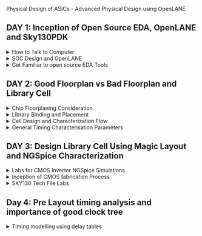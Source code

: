[](url) Physical Design of ASICs - Advanced Physical Design using OpenLANE


## DAY 1: Inception of Open Source EDA, OpenLANE and Sky130PDK

 <details>
  <summary>How to Talk to Computer</summary>
  
## Introduction to QFN-48 Package, Chip, Pad, Core, Die, IPs

* The Arduino or any other board block structure looks as below
 ![Screenshot from 2023-09-09 12-12-10](https://github.com/SolankiPratikkumar/IIITB_PRATIKKUMAR_ASIC/assets/140999250/15592065-db6f-48ca-9107-c93d7b5f153d)

* Below there is an IC or processor which is now called as Package QFN 48(Quad Flat No Lead) which is 7mm*7mm area and inside it will communicate with a chip
![Screenshot from 2023-09-09 12-15-13](https://github.com/SolankiPratikkumar/IIITB_PRATIKKUMAR_ASIC/assets/140999250/8104fbde-5b38-4994-a06a-4709cf2c4842)

* This chip is manufactured on a silicon chip called DIE; PADS makes communication with input and output signals and CORE contains all digital logic inside it
![Screenshot from 2023-09-09 12-18-11](https://github.com/SolankiPratikkumar/IIITB_PRATIKKUMAR_ASIC/assets/140999250/16af2006-ff48-4cb2-97e5-549918ba5d72)

* Below is the vital terminology "Foundry IPs" which means a foundry is a factory which manufactures the chip using big machines and IPs an Intellectual Property which is done by communication with the help of files with an organisation. The term "MACROS" performs Digital Operation and consists of pure Digital Logic inside the chip.

![Screenshot from 2023-09-09 12-24-06](https://github.com/SolankiPratikkumar/IIITB_PRATIKKUMAR_ASIC/assets/140999250/69a59fac-f04a-4a43-8ec8-752b4d09e309)

 **Introduction to RISC-V**
   
   * C-Program is run by the compile to assembly language of RISC V and that makes Hardware Layout operation (qflow); that Hardware can be RISC-V

***WHAT IS RISC-V***

* RISC-V is an open-source instruction set architecture used to develop custom processors for a variety of applications, from embedded designs to supercomputers.
* RISC-V is an open-source instruction set architecture (ISA) for designing computer processors. 
* An instruction set architecture defines the instructions a processor can execute, the formats for those instructions, and the corresponding hardware behaviour. 
* RISC-V is designed to be versatile, customizable, and open, making it well-suited for a wide range of applications, from embedded systems to high-performance computing.
* Briefly the architecture can be understood below:
* RISC-V Architecture --->  Implementation (picorv32 cpu core) ---> Hardware Layout(qflow)

 ![Screenshot from 2023-09-09 18-22-13](https://github.com/SolankiPratikkumar/IIITB_PRATIKKUMAR_ASIC/assets/140999250/15f88da2-a69a-4521-aee6-a0bf3c358902)

## RISC-V Characteristics

* Is a proven ISA and follows established RISC design principles
* Has single-cycle instructions
* Uses a load-store architecture
* Features a simple, stable, software-centric design (small, fixed base with modular fixed-standard extensions)
* Is modular, layered and extensible, allowing for software and hardware freedom in architecture
* Flexible and scalable (i.e., suitable for microcontrollers to personal computers to supercomputers)
* Has 32- and 64-bit variants and extensions to support floating point instructions
* Is supported by various language compilers (e.g., GNU Compiler Collection and Linux operating system)
* Offers a range of hardware support from microcontrollers to systems on module, systems on chip and field programmable gate arrays
* Accelerates the design-to-market timeline through collaboration and open-source IP reuse

# From Software Applications to Hardware

* The Flow of the RISC-V is explained in the below image:
   
 ![Screenshot from 2023-08-20 14-48-36](https://github.com/SolankiPratikkumar/IIITB_PRATIKKUMAR_ASIC/assets/140999250/8415bef2-9de6-494e-95dd-d00528000659)

* "Application Software" (like Mozilla Firefox, Stopwatch app) is input to the "System Software" which then passes through the compiler and generated to RISC-V in an instruction.exe file and the exe file is passed to the Assembler which converts to Machine Binary language and Finally that is executed to "Hardware" Chip layout

 * The example of the RISC-V flow can be understood by below StopWatch application:
   
![Screenshot from 2023-08-20 14-47-58](https://github.com/SolankiPratikkumar/IIITB_PRATIKKUMAR_ASIC/assets/140999250/9ccf5217-418a-4c1d-95f2-5ea503bc70dd)

* Same way it works for other Application Software:

  ![Screenshot from 2023-08-20 14-55-09](https://github.com/SolankiPratikkumar/IIITB_PRATIKKUMAR_ASIC/assets/140999250/c0679442-3926-4659-b170-e361fe0fb134)

* Works in the following way, the C-program is created by an application and provided it to input to the compiler to which the output is RISC-V instruction and that is input to the assembler and the output of the assembler is Machine language code which is in binary format and that machine level code is input for the Hardware that is here Chip layout. Here the Compiler and assembler together form a System Software block.
  
![r1aWhatsApp Image 2023-08-20 at 4 11 34 PM](https://github.com/SolankiPratikkumar/IIITB_PRATIKKUMAR_ASIC/assets/140999250/50799b6e-38b9-437b-a360-963def94357e)

 </details>
 
  <details>
  <summary>SOC Design and OpenLANE</summary>
   
# Introduction to all components of Open source Digital ASIC Design
  

* ASIC consists of main components like RTL IPs, EDA Tools, PDK Data as shown in below image:
![Screenshot from 2023-09-10 21-37-47](https://github.com/SolankiPratikkumar/IIITB_PRATIKKUMAR_ASIC/assets/140999250/37da65cc-1014-4d96-8821-8e5d5885e91f)

* Here we are starting to see Pure Play FABs and Fabless design companies.
* PDK = the interface between the FAB and the Designers
      = Process Design Kit
* Google made an agreement with Skywater Technology and then release an opensource PPDK to masses which was FOSS 130nm Production PDK
* 130nm Technology PDK has 6% distribution of pure-play integrated circuit foundry sales in 2019 by feature sizes
* Below image shows us all the main components of RTL IPS, EDA Tools, PDK Data respectively
  
![Screenshot from 2023-09-10 21-47-23](https://github.com/SolankiPratikkumar/IIITB_PRATIKKUMAR_ASIC/assets/140999250/22ecff72-8a65-45b2-ad11-c812e9bec802)

* And collection of files are used to model a fabrication process for the EDA tools used to design and IC
* Process Design Rules, Device Models, DIgital Standard Cell Libraries,etc as seen in the below image
![Screenshot from 2023-09-10 21-51-46](https://github.com/SolankiPratikkumar/IIITB_PRATIKKUMAR_ASIC/assets/140999250/0e42da6c-f518-4419-b125-eed080977982)

(Question) Is 130nm Technology Fast?
* Yes,its Fast Technology
* The Intel P4EE @3.46GHz runs, which is much fast 
* OSU team reported 327 MHz post layout clock frequency for a single cycle RV32i CPU
* A Pipeline version can achieve > 1GHz clock!

* The ASICs design methodology is implemented through flow:
* ASIC Flow Onjective: RTL to GDS II
* Also called Automated PnR and/or Physical Implemetation

**Simplified RTL to GDS II Flow**

* The Flowchart of the Entire Flow is summarise below in image: 
![Screenshot from 2023-09-10 23-14-15](https://github.com/SolankiPratikkumar/IIITB_PRATIKKUMAR_ASIC/assets/140999250/0c237708-7cf2-4059-aa51-8e2018b72500)


* STEP 1:  Synthesis
  
* Convert RTL to a circuit out of components from the standard cell library(SCL)
* Standard cells have regular layout
* Each cells comes with different views/models utilize by different EDA views of Libraries
  * Electrical HDL & Spice
  * Layout(Abstract & Layout)

![Screenshot from 2023-09-10 23-21-53](https://github.com/SolankiPratikkumar/IIITB_PRATIKKUMAR_ASIC/assets/140999250/b95836c8-e631-4aaa-a4a0-4a6371d9df58)

* STEP 2: Floor Planning and Power Planning
  
* The objective overhere is to plan silicon area & create robust power distribution of the circuits
* Chip Floor Planning: Partition the chip die between different system building blocks & place the input/output Pads
* Macro Floor Planning: Dimensions, pin location, row definition
* Power Planning: Connected by multiple power straps,power rings, power pads of Vdd and Vss
* Below is the image of Chip Floor Planning and Designs are also shown there:
     
![Screenshot from 2023-09-10 23-21-32](https://github.com/SolankiPratikkumar/IIITB_PRATIKKUMAR_ASIC/assets/140999250/d433e6a8-ef7c-4f12-a19a-9cfcc0cf2140)

* STEP 3: Placement

* Place the cells on the floorplan rows, aligned with the sites
* Usually placement is done in two Steps: Global Placement and Detailed Placement
* In Global Placement decide the optimal position for the old cell; such positions are not certainly legal so the cell may overlay or go for a toss
* In Detailed Placement the position obtained is minimally altered to be legal
  
* STEP 4: Clock Tree Synthesis(CLock Routing)

* Create a clock-distributed network
* To deliver the clock to all sequential element flipflop
* With minimum clock Skew
* And in a good shape as Tree(H,X,etc)
  
![Screenshot from 2023-09-11 00-46-42](https://github.com/SolankiPratikkumar/IIITB_PRATIKKUMAR_ASIC/assets/140999250/4630998a-eb62-4033-99cd-53da13c0a514)

* STEP 5: Routing of Signal

* Metal nets are connected self together
* Implement the interconnect using the available metal layer as defined by PDKs
* The Sky130PDK defines routing layers, the lowest layer is directly connected and it's a Titanium metal layer while the Interconnects are an Aluminium layer
* Metal tracks form a routing grid
* The routing grid is huge
* Divide and Conquer
   * Global Routing: Generates routing guides
   * Detailed Routing: Uses the routing guides to implement the actual wiring
     
![Screenshot from 2023-09-11 00-48-25](https://github.com/SolankiPratikkumar/IIITB_PRATIKKUMAR_ASIC/assets/140999250/18ebe876-93c4-4161-8c6e-c64be226e5e7)


* STEP 6: Sign Off

* Physical Verification
   * Design Rules Checking(DRC): Make sure that the final layout owns all design rules
   * Layout vs Schematics(LVS): Final layout matches the GATE Layout netlist that is started

* Timing Verification
  * Static Timing Analysis(STA): To make sure all timing constraints are met and circuits will run at a designated clock frequency
  
## Introduction to OpenLANE and Strive Chipset

**OpenLANE**

* Started as an open source flow for a True Open Source Tape out Experiment
* Strive is a family of open-everything SOCS like Open PDKs, Open EDA, Open RTL

**Main Goal of OpenLANE**

* Produce a clean GDS II with no human intervention (no-human-in-loop)
  * Clean means:
   * No LVS Violation
   * No DRC Violation
   * No Timing Violation still it is a work in progress
* Tuned for SkyWater130 Open PDK
* Containerized that its instruction is built & run natively will follow
* Can be used to harden Macros and Chips design
* Two modes of Operation:
 * Autonomous: Push pattern wait for some time base GDS Tool
 * Interactive: Run command and steps one by one
* Design Space Exploration finds the best set of flow configuration
* Large number of Design Examples; there were 43 designs with their best configuration available and still increasing

![Screenshot from 2023-09-11 15-01-04](https://github.com/SolankiPratikkumar/IIITB_PRATIKKUMAR_ASIC/assets/140999250/eeb80cf1-cc3d-4f24-8bd3-84f3dc787ede)
  
# Introduction to OpenLANE detailed ASIC Design Flow

* Flow Diagram of OpenLANE ASIC Flow is shown below:

![Screenshot from 2023-09-11 15-11-34](https://github.com/SolankiPratikkumar/IIITB_PRATIKKUMAR_ASIC/assets/140999250/5e330038-60fe-4c30-a0db-ab35ab1caed8)

* OpenLANE is based on several OpenLANE projects like below
* OpenROAD, Magic VLSI Layout Tool, KLayout, Fault, Yosys, Fault, QFlow, ABC

Step 1: Flow starts with Design RTL to RTL Synthesis using tools of Yosys+ABC
* RTL to the Logic circuit can be optimised and used by ABC script for further use

Step 2: STA uses OpenSTA Tool
* Here Synthesis Exploration shows "Delay vs. Area" affected by different explore strategy
* Here Design Exploration is used to find the best configuration for a particular design
* Design Exploration utility is also used for Regression Testing(CI)
* OpenLANE design already runs these 70 designs to compare the result to the best-known ones

Step 3: Design for Test(DFT) uses the Fault tool for the Testing phase; The functionality and image are shown below and 

![Screenshot from 2023-09-11 16-31-45](https://github.com/SolankiPratikkumar/IIITB_PRATIKKUMAR_ASIC/assets/140999250/c39252d7-c213-44fd-b520-7dba86749497)

Step 4: Physical Implementation 
* This step is also called as PnR (Place & Route)
* All done by the OpenROAD app
* Floor/Power Planning
* End Decoupling Capacitors and Tap Cell Insertion
* Placement are two types Global and Detailed
* Post placement Optimization
* Clock Tree Synthesis(CTS)
* Routing is also done in two ways Global and Detailed

Step 5: Logic Equivalent Checking (LEC) uses Yosys tool
* Here, we compare the Netlist resulting from optimisation done during Physical Implementation
* Every time the netlist is modified and verification must be performed
   * CTS modifies the netlist
   * Post placement optimisation modifies the netlist
* LEC is used to formally confirm that the function did not change after modifying the netlist

Step 6: Dealing with Antenna Rules Violation 

* Its described below image with the definition,

![Screenshot from 2023-09-11 21-01-32](https://github.com/SolankiPratikkumar/IIITB_PRATIKKUMAR_ASIC/assets/140999250/068d8ee9-1cc0-4f49-8df2-c77be86a5e26)

* There are two solutions for this violation issue
  * Firstly, Bridging attaches a higher layer intermediary
  * Secondly, Add an Antenna diode cell to leak away charges

* With OpenLANE we create a Fake Antenna Diode  and if netlist creates an issue then we change by original antenna diode as shown below:
![Screenshot from 2023-09-11 21-04-08](https://github.com/SolankiPratikkumar/IIITB_PRATIKKUMAR_ASIC/assets/140999250/3114e73a-dd8b-48c3-bb82-2c730cd5f264)

Step 7: Sign Off
* It involves the following process
* RC Extraction
* STA(Open STA)
* Physical Verification DRC and LVS 
    * By using Magic for Design Rules Checking(DRC) and Spice Extraction from Layout
    * Magic and Netgen are used for LVS

 </details>

  <details>
  <summary>Get Familiar to open source EDA Tools</summary>  
  

**Required Installation** 
```
sudo apt-get update
sudo apt-get install \
   ca-certificates \
   curl \
   gnupg \
   lsb-release

sudo apt-get update
sudo apt-get upgrade
sudo apt install -y build-essential python3 python3-venv python3-pip make git
```

**Docker Installation**

```
# Remove old installations
sudo apt-get remove docker docker-engine docker.io containerd runc
# Installation of requirements
sudo apt-get update
sudo apt-get install \
   ca-certificates \
   curl \
   gnupg \
   lsb-release
# Add the keyrings of docker
sudo mkdir -p /etc/apt/keyrings
curl -fsSL https://download.docker.com/linux/ubuntu/gpg | sudo gpg --dearmor -o /etc/apt/keyrings/docker.gpg
# Add the package repository
echo \
   "deb [arch=$(dpkg --print-architecture) signed-by=/etc/apt/keyrings/docker.gpg] https://download.docker.com/linux/ubuntu \
   $(lsb_release -cs) stable" | sudo tee /etc/apt/sources.list.d/docker.list > /dev/null
# Update the package repository
sudo apt-get update

# Install Docker
sudo apt-get install docker-ce docker-ce-cli containerd.io docker-compose-plugin

# Check for installation
sudo docker run hello-world
```

**Installing OpenLANE**
```
git clone https://github.com/The-OpenROAD-Project/OpenLane
cd OpenLane
make
make test
```

**Check for installation**
```
sudo docker run hello-world
```

* Below are Images of the OpenLANE tool Installed:
```
//open OpenLane directory and type below command
~/OpenLane$ make mount
/openlane$ ./flow.tcl -interactive
% package require openlane 0.9
% prep -design picorv32a
% run_synthesis
```

![Screenshot from 2023-09-16 21-52-37](https://github.com/SolankiPratikkumar/IIITB_PRATIKKUMAR_ASIC/assets/140999250/c5f56af3-84fa-4171-9c74-d41e0d6d649a)

![Screenshot from 2023-09-16 22-44-12](https://github.com/SolankiPratikkumar/IIITB_PRATIKKUMAR_ASIC/assets/140999250/da9df512-45aa-4421-a717-c6f15a2d0f83)


* Below is dff_synthesis report:
![266792079-c4d04351-021f-4c56-9327-c88d52a8cd8f](https://github.com/SolankiPratikkumar/IIITB_PRATIKKUMAR_ASIC/assets/140999250/ec38cdee-a0c4-4ab4-8547-8cd6b87f10ed)

![266792086-ac2cc982-f792-4251-9b1b-b337f8bdba4b](https://github.com/SolankiPratikkumar/IIITB_PRATIKKUMAR_ASIC/assets/140999250/1ddbaba6-48c0-43a4-90d9-42bcf57f5b31)

![265791982-686d8a71-a016-4b77-83b2-2b3625f4cf91](https://github.com/SolankiPratikkumar/IIITB_PRATIKKUMAR_ASIC/assets/140999250/8d4a495a-eac3-432b-9283-683d302bead0)

* Below is synthesis_pre report:
![265792337-f73e82ad-a3bd-4a95-aa71-8542b4f47ebd](https://github.com/SolankiPratikkumar/IIITB_PRATIKKUMAR_ASIC/assets/140999250/7af25fb0-d7c2-4a2c-af28-3a0d069c8d61)

**Flops ratio:**
* The flop ratio is defined as the ratio of the number of flops to the total number of cells
* Here flop ratio is 1596/10104 = 0.1579 (i.e: 15.8%) [From the synthesis statistics]
 </details>
 </details>
 
 ## DAY 2: Good Floorplan vs Bad Floorplan and Library Cell

 <details>
  <summary>Chip Floorplaning Consideration</summary>  
  
## Utilization Factor and Aspect Ratio

* Core: The term "core width" generally pertains to the physical dimensions or size of the central processing unit (CPU) or processor core within a microchip. Typically quantified in nanometers (nm) or micrometers (µm), it is denoted as, for instance, a "14nm core" or a "7nm core," representing the transistor feature size within the core. Conversely, the "core height" isn't typically expressed in a similar manner to the width. Instead, the core's dimensions are usually communicated in relation to its overall area, calculated by multiplying its width and height.

* Die: The term "die width" typically denotes the physical measurement of the semiconductor wafer after all the individual integrated circuits (ICs) have been constructed on it, just prior to their separation. The widths of dies can vary considerably based on the particular manufacturing process and the design of the chips being manufactured, ranging from a few millimeters to several centimeters or even more.

* Comparable to the core, discussions about the "die height" are infrequent. Instead, the size of the die is commonly conveyed in relation to its area, which is calculated by multiplying its width and height.
 
* Here we are creating a netlist using 1 AND gate,1 OR gate,2 FlipFlop and all the logic gates for physical design are considered as square dimension same as Flipflop as shown in below image

![Screenshot from 2023-09-16 16-31-42](https://github.com/SolankiPratikkumar/IIITB_PRATIKKUMAR_ASIC/assets/140999250/0f3a0d1f-2679-4abf-831f-f7ad6da9c939)

* We can observe the netlist connection and all standard cell and flipflops are taken as 1*1 sq unit as shown below
  
![Screenshot from 2023-09-16 16-34-13](https://github.com/SolankiPratikkumar/IIITB_PRATIKKUMAR_ASIC/assets/140999250/6745e69c-2425-40dc-b2f2-b63df8774f2f)

* Below image we observe that the complete netlist is with dimension 4 sq unit and the core dimension is 4*2 sq unit hence by Utilisation formula as mention it will be 0.5 or 50% and the aspect ratio as per formula will be also 0.5 as per fromula mention image.
* If the total dimension area of netlist is equal area of core then Utilisation factor and Aspect Ratio equals 1 which means core is square in shape
  
* Utlisation Factor == Total area occupied by the netlist / Total area of the core.
* Aspect ratio = Height of core / Width of core

![Screenshot from 2023-09-16 16-44-28](https://github.com/SolankiPratikkumar/IIITB_PRATIKKUMAR_ASIC/assets/140999250/03d73c1c-e816-40e0-80fb-ba299cf6dc88)

## Concept of Pre- Placed Cell


* Pre-placed cells (or pre-placed blocks) in ASIC (Application-Specific Integrated Circuit) design refer to predefined and fixed blocks of logic or circuitry that are manually placed in specific locations on the semiconductor chip's layout before the automated placement and routing process.These cells are placed manually by the chip designer or through automated tools. Since these IP's are placed before automated Placement and Routing, these are reffered to as Pre-placed cells.
* Pre-Placed cells- There are few IP's/blocks have user defined locations, and hence placed in chip before automated placement and routing and are called preplaced cells.

![Screenshot from 2023-09-16 18-22-00](https://github.com/SolankiPratikkumar/IIITB_PRATIKKUMAR_ASIC/assets/140999250/3d35eedc-f41e-4677-b166-87df1c6406a9)

![Screenshot from 2023-09-16 18-26-07](https://github.com/SolankiPratikkumar/IIITB_PRATIKKUMAR_ASIC/assets/140999250/3b11a626-c2a5-4d8f-aae2-7d41c3517254)

  
## Decoupling Capacitor

* Decoupling capacitors play a vital role in electronic circuit design by ensuring a steady power supply, filtering out unwanted noise, and enhancing the overall performance and reliability of electronic systems, especially in digital and mixed-signal applications. It's crucial to carefully choose, position, and size decoupling capacitors to maximize their efficiency in noise reduction and voltage stability, thus optimizing circuit functionality.

* Pre-placed cells must then be surrounded with decoupling capacitors (decaps). The resistances and capacitances associated with long wire lengths can cause the power supply
voltage to drop significantly before reaching the logic circuits.Their role is to decouple the circuit from power supply by supplying the necessary amount of current to the circuit. They pervent crosstalk and enable local communication.

![266765647-8eaf2eea-3251-4869-bd19-09346d7c9f12](https://github.com/SolankiPratikkumar/IIITB_PRATIKKUMAR_ASIC/assets/140999250/1ce2773b-fa92-488f-9f63-5bb93080a136)

## Power Placement

* Suppose there are numerous macros on a chip, and when the output switches from '1' to '0,' the excess charge is dissipated into the ground line, resulting in a visible ground bump. Likewise, when it switches from '0' to '1,' there is a voltage drop observed in the power supply. To address this issue, implementing multiple supply lines for both VDD and ground can be a potential solution, as illustrated below:
![267383508-c4702946-dc09-4e1d-b727-87cb66dc3295](https://github.com/SolankiPratikkumar/IIITB_PRATIKKUMAR_ASIC/assets/140999250/3e27ae61-02a2-4ad4-bc17-8df6ae3c8315)

## Pin Placement

* The netlist outlines the interconnections among logic gates within a chip. The intermediate area between the core and die is allocated for the placement of pins. The connectivity details, expressed in either VHDL or Verilog, guide the positioning of I/O pads for different pins. Specifically, the input, output, and clock pins are strategically placed to minimize routing complexity and optimize for reduced delay
  
![267384870-6defb5df-c7ce-4112-be5f-c90029002da8](https://github.com/SolankiPratikkumar/IIITB_PRATIKKUMAR_ASIC/assets/140999250/e70c9f71-7646-4ab1-8311-964825f07820)

* The Clock port are bigger than the normal I/O pins because of it's continuous use and larger area offers less resistance. 
![267385070-8d8c13a0-78ab-4664-b9f3-d5a945aa7cb9](https://github.com/SolankiPratikkumar/IIITB_PRATIKKUMAR_ASIC/assets/140999250/85d8bcc7-10b7-4bc1-826f-f090cf6a2775)


* To run the picorv32a floorplan in OpenLane:
```
run_floorplan
```
![Screenshot from 2023-09-16 23-19-41](https://github.com/SolankiPratikkumar/IIITB_PRATIKKUMAR_ASIC/assets/140999250/3bfad5d8-483a-4569-90d2-181630736acd)

* Post the floorplan run, a .def file will have been created within the results/floorplan directory.
* We may review floorplan files by checking the floorplan.tcl.
* The system defaults will have been overriden by switches set in conifg.tcl and further overriden by switches set in sky130A_sky130_fd_sc_hd_config.tcl.

To view the floorplan, Magic is invoked after moving to the results/floorplan directory:



* Post the floorplan run, a .def file will have been created within the results/floorplan directory. We may review floorplan files by checking the floorplan.tcl. The system defaults will have been overriden by switches set in conifg.tcl and further overriden by switches set in sky130A_sky130_fd_sc_hd_config.tcl.

* To view the floorplan, Magic is invoked after moving to the results/floorplan directory:
![Screenshot from 2023-09-16 23-24-01](https://github.com/SolankiPratikkumar/IIITB_PRATIKKUMAR_ASIC/assets/140999250/2ae6c2a1-aa17-40f6-8e8e-8beb055ef97e)

```
magic -T /home/parallels/OpenLane/vsdstdcelldesign/libs/sky130A.tech lef read tmp/merged.nom.lef def read results/floorplan/picorv32a.def &
```

<img width="904" alt="266801182-87c3c1e9-eb75-4365-932f-9865b3ef6ffd" src="https://github.com/SolankiPratikkumar/IIITB_PRATIKKUMAR_ASIC/assets/140999250/33b79e85-a977-48e0-ae6a-3160f8ad1c60">


* One can zoom into Magic layout by selecting an area with left and right mouse click followed by pressing "z" key.

* Various components can be identified by using the what command in tkcon window after making a selection on the component.

* Zooming in also provides a view of decaps present in picorv32a chip.

* The standard cell can be found at the bottom left corner.

* You can clearly see I/O pins, Decap cells and Tap cells. Tap cells are placed in a zig zag manner or you can say diagonally

</details>
 </details>

 <details>
  <summary>Library Binding and Placement</summary>  

* Library consists of cells, shapes & sizes of cells, various flavours of the same cell, timing/delay information.
* The netlist or the circuit is made using the component available in library, where each element is represented as a box.

![266786781-4887d41c-a227-47df-b30a-c92b8a800019](https://github.com/SolankiPratikkumar/IIITB_PRATIKKUMAR_ASIC/assets/140999250/e09f7272-2f3a-45ae-bbea-cc1ee9b115d1)

 * Initially, the netlist is bound to physical cells in the design process. While practice exercises may involve predefined shapes for logical gates like OR, AND, etc., in real-world scenarios, we define physical dimensions using shapes like rectangles or squares, specifying width and height.
 * This data is typically provided in libraries (libs) and layout exchange format (LEF) files. These dimensions and other relevant information are used to place the cells in the design by proper initialization.

![266786781-4887d41c-a227-47df-b30a-c92b8a800019](https://github.com/SolankiPratikkumar/IIITB_PRATIKKUMAR_ASIC/assets/140999250/747c1481-ca5d-482e-a30f-95b97bede7c7)

## Optimize Placement

* Placement is the process of placing the cells in the core area of the chip as shown below

![266786781-4887d41c-a227-47df-b30a-c92b8a800019](https://github.com/SolankiPratikkumar/IIITB_PRATIKKUMAR_ASIC/assets/140999250/747c1481-ca5d-482e-a30f-95b97bede7c7)

* The next step in the OpenLANE ASIC flow is placement. The synthesized netlist is to be placed on the floorplan. Placement is perfomed in 2 stages:
* 1.Global Placement: It finds optimal position for all cells which may not be legal and cells may overlap. Optimization is done through reduction of half parameter wire length.
* 2.Detailed Placement: It alters the position of cells post global placement so as to legalise them
![2b266786848-e40e5c6c-a71d-454e-8cba-4b24530cc44b](https://github.com/SolankiPratikkumar/IIITB_PRATIKKUMAR_ASIC/assets/140999250/eba5dcd4-9218-4383-a6e5-8b556c386932)

* Optimization is stage where we estimate the lenght and capictance, based on that we add buffers. Ideally, Optimization is done for better timing

![Screenshot from 2023-09-16 23-50-58](https://github.com/SolankiPratikkumar/IIITB_PRATIKKUMAR_ASIC/assets/140999250/aa4ccb5f-7d53-42c7-8065-2c2a4192ac9b)

 ## Netlist Binding and initial place design

* Library characterization is the procedure of thoroughly analyzing and characterizing electronic components and fundamental elements like logic gates, flip-flops, and related building blocks. 
* The aim is to create accurate models that precisely represent the behavior of these components under a range of conditions and scenarios.
* Through library characterization, vital information is obtained regarding how these components respond to diverse inputs, account for delays, manage power consumption, and exhibit various other operational characteristics.
* Library modeling encompasses the creation of mathematical or algorithmic representations that accurately describe the behavior and characteristics of electronic components.
* These models serve as the foundation for Electronic Design Automation (EDA) tools to simulate, analyze, and optimize digital circuits during the design phase.
* By utilizing these models, designers can efficiently evaluate the performance, power consumption, timing, and other critical aspects of the circuit design, aiding in the development of optimal and functional electronic systems
  
![2c 6824418-98fc611c-0d59-47cb-8869-ef3fca4c9500](https://github.com/SolankiPratikkumar/IIITB_PRATIKKUMAR_ASIC/assets/140999250/d2f8ec3c-107d-4121-9b85-0c4a19e1f528)

* Logic synthesis stands as a pivotal phase in digital integrated circuit (IC) design, acting as a central process in translating a high-level hardware description into a gate-level representation that can be physically fabricated in silicon.

* The Floorplan is a critical step in physical design, wielding substantial influence over the quality of chip or design implementation. An effective floorplan can streamline the implementation process (including placement, clock tree synthesis, routing, and timing closure). Conversely, a poor floorplan can lead to an array of design issues, such as congestion, timing problems, noise, IR (current), and routing complications. A suboptimal floorplan can escalate area, power usage, affect reliability and the IC's lifespan, ultimately increasing the overall IC cost due to extended closure efforts and the need for additional low voltage threshold switches (LVTS) or ultra-low voltage threshold switches (ULVTS).

* Placement involves determining the positions of circuit devices on a die's surface. It is a critical stage in the VLSI design flow, impacting routability, performance, heat distribution, and to a lesser extent, power consumption of a design.

* Clock Tree Synthesis (CTS) is a technique used to evenly distribute the clock among all sequential parts of a VLSI design, aiming to minimize skew and delay.

* Routing in VLSI entails physically establishing connections between signal pins using metal layers. Following Clock Tree Synthesis (CTS) and optimization, the routing step defines precise pathways for interconnecting standard cells, macros, and I/O pins.

* Optimizing placement involves utilizing estimated wire length and capacitance to achieve an efficient layout.

* Repeaters, essential components in the core area, are introduced to maintain signal integrity. The arrangement and placement of repeaters within the core play a crucial role, as illustrated in the provided image.

![2c6817886-5a2f396e-9ac9-4fb4-b407-14480a4b468e](https://github.com/SolankiPratikkumar/IIITB_PRATIKKUMAR_ASIC/assets/140999250/ff9e5503-132f-4c7b-8517-b4791aa01a91)

* Below is the image when we ran Placement command in OpenLane
![Screenshot from 2023-09-16 23-50-58](https://github.com/SolankiPratikkumar/IIITB_PRATIKKUMAR_ASIC/assets/140999250/706457b3-fe32-430d-b4d6-4e1e80b4bc1f)

**Congestion aware Placement**
* Post placement, the design can be viewed on magic within results/placement directory:
```
magic -T /home/parallels/OpenLane/vsdstdcelldesign/libs/sky130A.tech lef read tmp/merged.nom.lef def read results/floorplan/picorv32a.def &
```

![266819534-98701b8a-a575-4553-a661-15e2af78884d](https://github.com/SolankiPratikkumar/IIITB_PRATIKKUMAR_ASIC/assets/140999250/782c21bf-cb26-4ee3-b890-c24a8a2e3ca0)

**Note:** Power distribution network generation is usually a part of the floorplan step. However, in the openLANE flow, floorplan does not generate PDN. It is created after post CTS. The steps are - floorplan, placement, CTS, Post CTS and then PDN

**Need for libraries and characterization** 

* As we know that, logic gates or logic cells are a shared element in every stage of the design process, encompassing logic synthesis, routing, and STA (Static Timing Analysis).
* To enable the tools to comprehend these gates and their timing, it's imperative to conduct a thorough characterization of these cells

</details>

 <details>
  <summary>Cell Design and Characterization Flow</summary> 

* Below is the representation of cell design flow
  
![266851161-481e207c-bff3-44dc-a1da-e9b060c0b096](https://github.com/SolankiPratikkumar/IIITB_PRATIKKUMAR_ASIC/assets/140999250/843fb9a0-3d6c-491a-b438-1a843a3dbd4a)

* The design flow for cells, also recognized as the standard cell design flow, involves the process of crafting and refining standard cell libraries essential for digital integrated circuit design. These libraries constitute foundational elements like logic gates and flip-flops, crucial for the creation of intricate digital circuits.

* Initiation involves specifying the standard cell library's requirements and specifications, encompassing factors like technology node, voltage levels, speed requisites, and power constraints.

* Following this, the appropriate architecture and topology for the standard cells are selected, entailing decisions on the logical functions each cell will undertake, alongside determining the number of input and output pins.

* Subsequently, schematic designs for each standard cell are created, delineating the logical function using gates and interconnections. Specialized tools like schematic capture software are employed for this stage.

* After the schematic design, the cells are simulated to ascertain compliance with stipulated functionality and timing requisites. This phase may encompass functional simulation, static timing analysis (STA), and power analysis.

* Physical layouts for the cells are then generated based on the schematic designs, entailing specifications of dimensions, transistor placements, and metal layer routing.

* Crucial checks such as Design Rule Check (DRC) and Layout vs. Schematic (LVS) are performed to ensure adherence to manufacturing rules and coherence with the schematic.

* Next, parasitic components, including resistances and capacitances, are extracted from the layout, significantly influencing timing and power characteristics. The cells are thoroughly characterized by evaluating their performance under various conditions, such as varying input vectors and operating voltages.

* A detailed timing analysis follows to determine critical parameters like propagation delay, setup time, hold time, and clock-to-Q delay for flip-flops.

* The standard cell library is ultimately validated by integrating it into a test chip or designing test cases, ensuring alignment with performance and functionality requirements.
  
![266851584-58dabbee-bdc0-4259-8af8-577835d7803d](https://github.com/SolankiPratikkumar/IIITB_PRATIKKUMAR_ASIC/assets/140999250/b32359d4-3868-4eff-bce6-9dfcea894a5a)

![2aa266a851870-e750f943-c0c8-4117-bfb2-6e9ad56c68c5](https://github.com/SolankiPratikkumar/IIITB_PRATIKKUMAR_ASIC/assets/140999250/0ebb5c99-fa9a-4d08-ba37-61d88e2cffb8)

* Stick diagram of the layout representation is shown below:
  
![2bb266852695-7d81050a-6039-4fed-bea9-1a094ac6dcf6](https://github.com/SolankiPratikkumar/IIITB_PRATIKKUMAR_ASIC/assets/140999250/6eb2b0d2-8874-46ed-aeb0-053e219c87b6)

## Standard Cell Characterization Flow

* A typical standard cell characterization flow that is followed in the industry includes the following steps:

1. Read in the models and tech files
2. Read extracted spice Netlist
3. Recognise behavior of the cells
4. Read the subcircuits
5. Attach power sources
6. Apply stimulus to characterization setup
7. Provide neccesary output capacitance loads
8. Provide neccesary simulation commands

* Now,all these 8 steps are fed in together as a configuration file to a characterization software called GUNA. This software generates timing, noise, power models. These .libs are classified as Timing characterization, power characterization and noise characterization

![242526685-87348350-fa25-4ef8-99f4-1cdddf070f10](https://github.com/SolankiPratikkumar/IIITB_PRATIKKUMAR_ASIC/assets/140999250/31f0760b-24ca-46e9-aa7f-c66b214e8942)

![266853817-34bb2182-24c1-40b7-b06b-faccf1959727](https://github.com/SolankiPratikkumar/IIITB_PRATIKKUMAR_ASIC/assets/140999250/383e0f2f-b9fe-4f0a-b3e6-7730f389aba8)

![266853809-bef80248-0189-495b-9579-f1bbb9444096](https://github.com/SolankiPratikkumar/IIITB_PRATIKKUMAR_ASIC/assets/140999250/24de945b-887b-4f78-8808-bc9009475c66)

</details>

 <details>
  <summary>General Timing Characterisation Parameters</summary> 

* The can understoodthis Parameter by taking a circuit as a reference
  
![2ba 266782039-b9f3b27d-3cd0-48d4-bbc5-848b18c63045](https://github.com/SolankiPratikkumar/IIITB_PRATIKKUMAR_ASIC/assets/140999250/a96da9ac-8c14-458a-baaf-67d854723080)

* slew_low_rise_thr : Its generally taken as a point in the rising wavform, the point is at rising edge generally at 20% value from the initial point.

* slew_high_rise_thr : Its generally taken as a point in the rising wavform, the point is at rising edge generally at 20% value from the final point of the waveform, also it can also be considered as 80% from initial point of the waveform.

* slew_low_fall_thr : Its generally taken as a point in the falling wavform, the point is at rising edge generally at 20% value from the initial point.

* slew_high_fall_thr : Its generally taken as a point in the falling wavform, the point is at rising edge generally at 20% value from the final point of the waveform, also it can also be considered as 80% from initial point of the waveform.

![2bb_266782248-24922247-a8b7-42c7-8f19-3315f8be5f8b](https://github.com/SolankiPratikkumar/IIITB_PRATIKKUMAR_ASIC/assets/140999250/258822ac-0913-46f1-b2b7-82f28fb5b081)


* in_rise_thr : It is generally taken the 50% value point in the input rise waveform.

* in_fall_thr : It is generally taken the 50% value point in the input fall waveform.

* out_rise_thr : It is generally taken the 50% value point in the output rise waveform.

* out_fall_thr :  It is generally taken the 50% value point in the output fall waveform

* The above concept is shown in below image:

![2bc_266782346-7794cd40-f580-4443-ab91-134d111c4fdf](https://github.com/SolankiPratikkumar/IIITB_PRATIKKUMAR_ASIC/assets/140999250/a0a7cad0-58de-48d1-a665-709347127aab)


* **Propagation Delay** refers to the time interval between when the input, in the process of transitioning, reaches 50% of its ultimate value, and the moment the output also achieves 50% of its final value. Inadequate selection of threshold values can result in negative delay values. Even with appropriate threshold choices, variations in slew rate can sometimes cause the delay to be either positive or negative.
* Propagation delay = time(out_thr) - time(in_thr)

* **Transition Time** is the time it takes the signal to move between states is the transition time , where the time is measured between 10% and 90% or 20% to 80% of the signal levels.
* Rise transition time = time(slew_high_rise_thr) - time (slew_low_rise_thr)
* Low transition time = time(slew_high_fall_thr) - time (slew_low_fall_thr)
  
 </details>
 </details>
 
 ## DAY 3: Design Library Cell Using Magic Layout and NGSpice Characterization

 <details>
  <summary>Labs for CMOS Inverter NGSpice Simulations</summary>  

**Inverter**

* A CMOS inverter, or Complementary Metal-Oxide-Semiconductor inverter, is a fundamental digital electronic circuit designed to perform the basic logical operation of inversion.
* Essentially, it takes an input signal and generates an output signal that represents the logical opposite of the input.
* When the input is high (logic 1), the output will be low (logic 0), and conversely, when the input is low (logic 0), the output will be high (logic 1)
* Below image shows the nodes of inverter:
![268231402-be2807d2-e912-4beb-bd29-fd137c278f97](https://github.com/SolankiPratikkumar/IIITB_PRATIKKUMAR_ASIC/assets/140999250/652327ff-ded7-43e7-a991-741532081f9a)

* The spice deck simulation shown below:
![268254662-af257b8b-e995-45a0-8abc-e7c19515cc91](https://github.com/SolankiPratikkumar/IIITB_PRATIKKUMAR_ASIC/assets/140999250/a86f435c-b714-434c-ad4e-408e07c649cb)

* The cir file is shown below
![268257826-b944f013-ba10-4926-9efa-1c3814d477dd](https://github.com/SolankiPratikkumar/IIITB_PRATIKKUMAR_ASIC/assets/140999250/956942fd-396e-41fb-8744-be3878754147)

* To run it open ngspice and in command give
``source cmos.cir``

![268258504-e79c82b2-9054-41da-8314-d448fb0ddf17](https://github.com/SolankiPratikkumar/IIITB_PRATIKKUMAR_ASIC/assets/140999250/79a846c9-ac4e-46cf-8ea9-936418da40e5)

* Below is the model file :

```
* SPICE 3f5 Level 8, Star-HSPICE Level 49, UTMOST Level 8

.lib cmos_models 
* DATE: Feb 23/01
* LOT: T0BM                  WAF: 07
* Temperature_parameters=Default
.MODEL nmos  NMOS (                                LEVEL   = 49
+VERSION = 3.1            TNOM    = 27             TOX     = 5.8E-9
+XJ      = 1E-7           NCH     = 2.3549E17      VTH0    = 0.3907535
+K1      = 0.4376003      K2      = 8.265151E-3    K3      = 4.214601E-3
+K3B     = -3.7220937     W0      = 2.517345E-6    NLX     = 2.310668E-7
+DVT0W   = 0              DVT1W   = 0              DVT2W   = 0
+DVT0    = 0.2411602      DVT1    = 0.3707226      DVT2    = -0.5
+U0      = 316.5922683    UA      = -9.89493E-10   UB      = 2.154013E-18
+UC      = 2.474632E-11   VSAT    = 1.254499E5     A0      = 1.2735648
+AGS     = 0.2428704      B0      = 2.579719E-8    B1      = -1E-7
+KETA    = 4.87168E-4     A1      = 0              A2      = 0.5196633
+RDSW    = 120            PRWG    = 0.5            PRWB    = -0.2
+WR      = 1              WINT    = 2.357855E-8    LINT    = 1.210018E-9
+DWG     = 2.292632E-9
+DWB     = -9.94921E-10   VOFF    = -0.1039771     NFACTOR = 1.3905578
+CIT     = 0              CDSC    = 2.4E-4         CDSCD   = 0
+CDSCB   = 0              ETA0    = 3.894977E-3    ETAB    = 7.800632E-4
+DSUB    = 0.0307944      PCLM    = 1.7312397      PDIBLC1 = 0.999135
+PDIBLC2 = 4.850036E-3    PDIBLCB = -0.0866866     DROUT   = 0.8612131
+PSCBE1  = 7.995844E10    PSCBE2  = 1.457011E-8    PVAG    = 0.0099984
+DELTA   = 0.01           RSH     = 5              MOBMOD  = 1
+PRT     = 0              UTE     = -1.5           KT1     = -0.11
+KT1L    = 0              KT2     = 0.022          UA1     = 4.31E-9
+UB1     = -7.61E-18      UC1     = -5.6E-11       AT      = 3.3E4
+WL      = 0              WLN     = 1              WW      = -1.22182E-16
+WWN     = 1.2127         WWL     = 0              LL      = 0
+LLN     = 1              LW      = 0              LWN     = 1
+LWL     = 0              CAPMOD  = 2              XPART   = 0.4
+CGDO    = 3.11E-10       CGSO    = 3.11E-10       CGBO    = 1E-12
+CJ      = 1.741905E-3    PB      = 0.9876681      MJ      = 0.4679558
+CJSW    = 3.653429E-10   PBSW    = 0.99           MJSW    = 0.2943558
+CF      = 0              PVTH0   = -0.01          PRDSW   = 0
+PK2     = 2.589681E-3    WKETA   = -1.866069E-3   LKETA   = -0.0166961      )
*
.MODEL pmos  PMOS (                                LEVEL   = 49
+VERSION = 3.1            TNOM    = 27             TOX     = 5.8E-9
+XJ      = 1E-7           NCH     = 4.1589E17      VTH0    = -0.583228
+K1      = 0.5999865      K2      = 6.150203E-3    K3      = 0
+K3B     = 3.6314079      W0      = 1E-6           NLX     = 1E-9
+DVT0W   = 0              DVT1W   = 0              DVT2W   = 0
+DVT0    = 2.8749516      DVT1    = 0.7488605      DVT2    = -0.0917408
+U0      = 136.076212     UA      = 2.023988E-9    UB      = 1E-21
+UC      = -9.26638E-11   VSAT    = 2E5            A0      = 0.951197
+AGS     = 0.20963        B0      = 1.345599E-6    B1      = 5E-6
+KETA    = 0.0114727      A1      = 3.851541E-4    A2      = 0.614676
+RDSW    = 1.496983E3     PRWG    = -0.0440632     PRWB    = -0.2945454
+WR      = 1              WINT    = 7.879211E-9    LINT    = 2.894523E-8
+DWG     = -1.112097E-8
+DWB     = 9.815716E-9    VOFF    = -0.1204623     NFACTOR = 1.2259401
+CIT     = 0              CDSC    = 2.4E-4         CDSCD   = 0
+CDSCB   = 0              ETA0    = 0.3325261      ETAB    = -0.0623452
+DSUB    = 0.9206875      PCLM    = 0.833903       PDIBLC1 = 9.948506E-4
+PDIBLC2 = 0.0191187      PDIBLCB = -1E-3          DROUT   = 0.9938581
+PSCBE1  = 2.887413E10    PSCBE2  = 8.325891E-9    PVAG    = 0.8478443
+DELTA   = 0.01           RSH     = 3.6            MOBMOD  = 1
+PRT     = 0              UTE     = -1.5           KT1     = -0.11
+KT1L    = 0              KT2     = 0.022          UA1     = 4.31E-9
+UB1     = -7.61E-18      UC1     = -5.6E-11       AT      = 3.3E4
+WL      = 0              WLN     = 1              WW      = 0
+WWN     = 1              WWL     = 0              LL      = 0
+LLN     = 1              LW      = 0              LWN     = 1
+LWL     = 0              CAPMOD  = 2              XPART   = 0.4
+CGDO    = 2.68E-10       CGSO    = 2.68E-10       CGBO    = 1E-12
+CJ      = 1.864957E-3    PB      = 0.976468       MJ      = 0.4614408
+CJSW    = 3.118281E-10   PBSW    = 0.6870843      MJSW    = 0.3021929
+CF      = 0              PVTH0   = 6.397941E-3    PRDSW   = 30.410214
+PK2     = 2.100359E-3    WKETA   = 5.428923E-3    LKETA   = -0.0111599      )
*
.endl
```

**For execution:**

* Run Then using setplot you can set the dc plot. Also you can see by assign display and we can see plot Output vs Input
  
![Screenshot from 2023-09-17 01-39-58](https://github.com/SolankiPratikkumar/IIITB_PRATIKKUMAR_ASIC/assets/140999250/00b9aa6f-9091-420a-b47f-45ec2e777c3f)

* Here we are representing the switching threshold, including the relationship and calculate between Wp/Lp and xWn/Ln

![268261711-7f9b0787-45cc-4e45-9edc-28918f2bff76](https://github.com/SolankiPratikkumar/IIITB_PRATIKKUMAR_ASIC/assets/140999250/b57fa46d-03fe-415f-87e9-cb80d4a24b7f)

* We have now updated CMOS file:
![268262032-4b39d6f4-5165-4a1e-96f9-46fa827b82cd](https://github.com/SolankiPratikkumar/IIITB_PRATIKKUMAR_ASIC/assets/140999250/e0b077e2-64b6-4725-925d-82d739224698)
 
* Below is the graph of out vs time:
![268263752-778eca09-2747-40b6-86e2-1c6b0f2233f9](https://github.com/SolankiPratikkumar/IIITB_PRATIKKUMAR_ASIC/assets/140999250/84020417-7e5e-4094-86e2-b47852b9f561)

## Lab steps to gitclone vsdstdcell design

* First, clone the required mag files and spicemodels of inverter,pmos and nmos sky130. The command to clone files from github link is:
``git clone https://github.com/nickson-jose/vsdstdcelldesign.git``
* Once we run this command, it will create vsdstdcelldesign folder in openlane directory.
* Inorder to open the mag file and run magic go to the directory
* For layout we run magic command
``magic -T sky130A.tech sky130_inv.mag &``
* After running Magic command we get the layout of the inverter in the Magic window

![3A266819668-f5ebf20c-53c3-4c3c-b5a1-5b45e8bf685d](https://github.com/SolankiPratikkumar/IIITB_PRATIKKUMAR_ASIC/assets/140999250/5c373d10-1915-43eb-951e-036380c166ff)

   </details>
   </details>
 <details>
  <summary>Inception of CMOS fabrication Process</summary>
  
* Here's an explanation of the 16-mask CMOS fabrication process:
  
* Substrate Selection: In the initial stage, the appropriate semiconductor substrate is carefully chosen.

* Creation of Active Regions: To isolate the active regions for transistors, the process begins with the deposition of SiO2 and Si3N4 layers, followed by photolithography and silicon nitride etching. This process, known as LOCOS (Local Oxidation of Silicon), involves growing oxide in specific regions. Subsequently, Si3N4 is removed using hot phosphoric acid.

* Formation of N-Well and P-Well: The N-well and P-well regions are created separately. P-well formation involves photolithography and ion implantation of p-type Boron material into the p-substrate. Similarly, N-well is formed using n-type Phosphorus material. High-temperature furnace processes drive-in diffusion to determine well depths, a process known as the tub process.

* Gate Formation: The gate is a critical terminal in CMOS transistors, controlling threshold voltages for transistor switching. A polysilicon layer is deposited, and photolithography techniques are applied to create NMOS and PMOS gates. Important parameters in gate formation include oxide capacitance and doping concentration.

* Lightly Doped Drain (LDD) Formation: LDD is created to mitigate hot electron and short channel effects.

* Formation of Source & Drain: Thin oxide layers are added to prevent channel effects during ion implantation. N+ and P+ implants are performed using Arsenic implantation and high-temperature annealing.

* Local Interconnect Formation: Thin screen oxide is removed through etching in an HF solution. Titanium deposition through sputtering is initiated. Heat treatment results in chemical reactions, producing low-resistant titanium silicon dioxide for interconnect contacts and titanium nitride for top-level connections, enabling local communication.

* Higher Level Metal Formation: Achieving suitable metal interconnects involves addressing non-planar surface topography. Chemical Mechanical Polishing (CMP) is employed by doping silicon oxide with Boron or Phosphorus to achieve surface planarization. TiN and blanket Tungsten layers are deposited and subjected to CMP. An aluminum (Al) layer is added and subjected to photolithography and CMP. This constitutes the first level of interconnects, with additional interconnect layers added to reach higher-level metal layers.

* Addition of Dielectric Layer: Finally, a dielectric layer, typically Si3N4, is applied to protect the chip.

* This intricate process leads to the creation of advanced integrated circuits with multiple layers of interconnects, playing a vital role in modern electronic devices.
  
![3b268265887-2fe79a8e-8560-408f-9eba-e2da7131f424](https://github.com/SolankiPratikkumar/IIITB_PRATIKKUMAR_ASIC/assets/140999250/8cd94767-4f9d-4a07-9baf-cedfdbbd410e)

* First, clone the required mag files and spicemodels of inverter,pmos and nmos sky130. The command to clone files from github link is:
``
git clone https://github.com/nickson-jose/vsdstdcelldesign.git
``
* For layout we will run a Magic command
```
magic -T sky130A.tech sky130_inv.mag &
```
![Screenshot from 2023-09-17 02-10-59](https://github.com/SolankiPratikkumar/IIITB_PRATIKKUMAR_ASIC/assets/140999250/290c85f0-d607-4988-90c1-b32db4ad3e1d)

![Screenshot from 2023-09-17 02-12-15](https://github.com/SolankiPratikkumar/IIITB_PRATIKKUMAR_ASIC/assets/140999250/325be9f4-40a9-45e9-8413-1795d8ab4efd)

## SKY130 basic layer layout and LEF using inverter

* When inspecting the layout, we can observe the specific layers necessary for constructing a CMOS inverter. The inverter consists of a PMOS and NMOS transistor connected in tandem.

* The gates of both the PMOS and NMOS transistors are interconnected and directed to the input, denoted as 'A'.
* The NMOS source is linked to the ground, represented as 'VGND'.
* The PMOS source is connected to VDD, indicated as 'VPWR'.
* The drains of both PMOS and NMOS transistors are connected, ultimately leading to the output, labeled as 'Y'.
* Within the Skywater130 technology, the initial layer is the local interconnect layer, referred to as 'locali'. * * Above this layer, we have metal 1, identifiable by its purple color, and above that is metal 2, characterized by a pink color.
* To explore connections between various segments, position the cursor over the area of interest and press 'S' once. The tkson window will display the corresponding component name, providing valuable insights into the layout
  
![3b266828682-69b54c77-b195-4ab3-b3f4-b68a75b45a28](https://github.com/SolankiPratikkumar/IIITB_PRATIKKUMAR_ASIC/assets/140999250/c54edcb7-0105-4f62-8e2a-3624efcfaec7)


**Library exchange format(.lef)**
* The layout of a design is defined in a specific file called LEF.
* It includes design rules (tech LEF) and abstract information about the cells.
* Tech LEF - Technology LEF file contains information about the Metal layer, Via Definition and DRCs.
* Macro LEF - Contains physical information of the cell such as its Size, Pin, their direction.

## Designing Standard Cell and SPICE extraction in MAGIC
* Following commands were used in the magic command window to generate the spice file.
```
extract all
ext2spice cthresh 0 rthresh 0
ex2spice
```

* First we need to provide bounding box width and height in tkson window. lets say that width of BBOX is 1.38u and height is 2.72u. The command to give these values to magic is property Fixed BBOX (0 0 1.32 2.72) 

* After this, Vdd, GND segments which are in metal 1 layer, their respective contacts and atlast logic gates layout is defined Inorder to know the logical functioning of the inverter, we extract the spice and then we do simulation on the spice. To extract it on spice we open TKCON window, the steps are

* Know the present directory - pwd 

* Create an extration file - the command is extract all and sky130_inv.ext files has been created
create spice file using .ext file to be used with our ngspice tool - the commands are
ext2spice cthresh 0 rthresh 0 - extracts parasatic capcitances also since these are actual layers - nothing is created in the folder ext2spice - a file sky130_inv.spice has been created.

</details>
   </details>
 <details>
  <summary>SKY130 Tech File Labs</summary>  
  
## Create Final SPICE Deck
  
* In this we edit the .spice file making the connection as required in the circuit. The file is customised in accordance to the model file available in the sky130PDK.
* The edited .spice file is shown below


</details>

## Day 4: Pre Layout timing analysis and importance of good clock tree
 <details>
  <summary>Timing modelling using delay tables</summary>  
   </details>
   </details>
